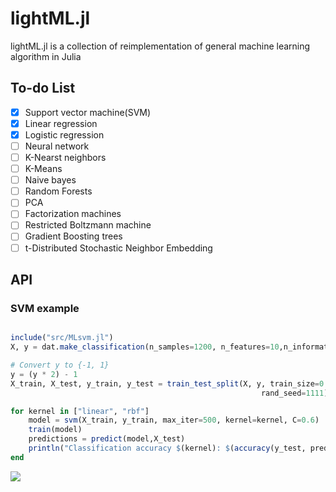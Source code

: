 # lightML.jl


lightML.jl is a collection of reimplementation of general machine learning algorithm in Julia

## To-do List

- [x] Support vector machine(SVM)
- [x] Linear regression
- [x] Logistic regression
- [ ] Neural network
- [ ] K-Nearst neighbors
- [ ] K-Means 
- [ ] Naive bayes
- [ ] Random Forests
- [ ] PCA
- [ ] Factorization machines
- [ ] Restricted Boltzmann machine
- [ ] Gradient Boosting trees
- [ ] t-Distributed Stochastic Neighbor Embedding

## API

### SVM example

```julia

include("src/MLsvm.jl")
X, y = dat.make_classification(n_samples=1200, n_features=10,n_informative=5,random_state=1111,n_classes=2, class_sep=1.75,)

# Convert y to {-1, 1}
y = (y * 2) - 1
X_train, X_test, y_train, y_test = train_test_split(X, y, train_size=0.8,
                                                        rand_seed=1111)

for kernel in ["linear", "rbf"]
    model = svm(X_train, y_train, max_iter=500, kernel=kernel, C=0.6)
    train(model)
    predictions = predict(model,X_test)
    println("Classification accuracy $(kernel): $(accuracy(y_test, predictions))")
end
```

![](https:\/\/ooo.0o0.ooo\/2017\/02\/11\/589ee68aaf56d.png)



